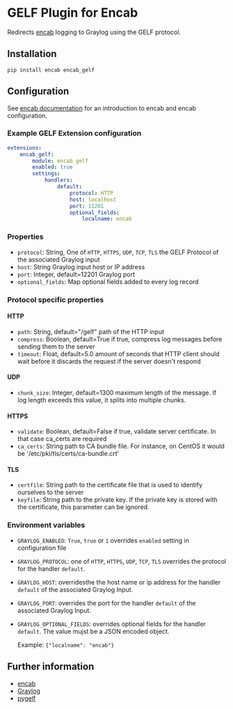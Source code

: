 # GELF Plugin for Encab

Redirects [encab](https://pypi.org/project/encab/) logging to Graylog using the GELF protocol.

## Installation

```shell
pip install encab encab_gelf
```

## Configuration

See [encab documentation](https://encab.readthedocs.io/en/latest/index.html) for an introduction to encab and encab configuration.

### Example GELF Extension configuration

```yaml
extensions:
    encab_gelf:
        module: encab_gelf
        enabled: true
        settings:
            handlers:
                default:
                    protocol: HTTP
                    host: localhost
                    port: 11201
                    optional_fields:
                        localname: encab
```

### Properties

- `protocol`: String, One of `HTTP`, `HTTPS`, `UDP`, `TCP`, `TLS`
    the GELF Protocol of the associated Graylog input
- `host`: String
    Graylog input host or IP address
- `port`: Integer, default=12201
    Graylog port
- `optional_fields`: Map
    optional fields added to every log record


### Protocol specific properties

#### HTTP

- `path`: String, default="/gelf"
    path of the HTTP input
- `compress`: Boolean, default=True
    if true, compress log messages before sending them to the server
- `timeout`: Float, default=5.0
    amount of seconds that HTTP client should wait before it discards the request if the server doesn't respond

#### UDP

- `chunk_size`: Integer, default=1300
    maximum length of the message. If log length exceeds this value, it splits into multiple chunks.

#### HTTPS

- `validate`: Boolean, default=False
    if true, validate server certificate. In that case ca_certs are required
- `ca_certs`: String
    path to CA bundle file. For instance, on CentOS it would be '/etc/pki/tls/certs/ca-bundle.crt'

#### TLS

- `certfile`: String
    path to the certificate file that is used to identify ourselves to the server
- `keyfile`: String
    path to the private key. If the private key is stored with the certificate, this parameter can be ignored.

### Environment variables

- `GRAYLOG_ENABLED`: 
    `True`, `true` or `1` overrides `enabled` setting
    in configuration file
- `GRAYLOG_PROTOCOL`: one of `HTTP`, `HTTPS`, `UDP`, `TCP`, `TLS`
    overrides the protocol for the handler `default`.
- `GRAYLOG_HOST`:
    overridesthe the host name or ip address for the handler `default` of the associated Graylog Input.
- `GRAYLOG_PORT`:
    overrides the port for the handler `default` of the associated Graylog Input.
- `GRAYLOG_OPTIONAL_FIELDS`:
    overrides optional fields for the handler `default`. The value mujst be a JSON encoded object.
    
    Example: `{"localname": "encab"}`


## Further information

- [encab](https://pypi.org/project/encab/)
- [Graylog](https://github.com/Graylog2/graylog2-server)
- [pygelf](https://pypi.org/project/pygelf/)
